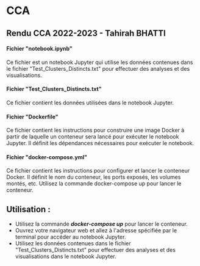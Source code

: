# CCA
## Rendu CCA 2022-2023 - Tahirah BHATTI

#### Fichier "notebook.ipynb"
Ce fichier est un notebook Jupyter qui utilise les données contenues dans le fichier "Test_Clusters_Distincts.txt" pour effectuer des analyses et des visualisations.

#### Fichier "Test_Clusters_Distincts.txt"
Ce fichier contient les données utilisées dans le notebook Jupyter. 

#### Fichier "Dockerfile"
Ce fichier contient les instructions pour construire une image Docker à partir de laquelle un conteneur sera lancé pour exécuter le notebook Jupyter. Il définit les dépendances nécessaires pour exécuter le notebook.

#### Fichier "docker-compose.yml"
Ce fichier contient les instructions pour configurer et lancer le conteneur Docker. Il définit le nom du conteneur, les ports exposés, les volumes montés, etc. 
Utilisez la commande docker-compose up pour lancer le conteneur.

## Utilisation :

- Utilisez la commande ***docker-compose up*** pour lancer le conteneur.
- Ouvrez votre navigateur web et allez à l'adresse spécifiée par le terminal pour accéder au notebook Jupyter.
- Utilisez les données contenues dans le fichier "Test_Clusters_Distincts.txt" pour effectuer des analyses et des visualisations dans le notebook Jupyter.



